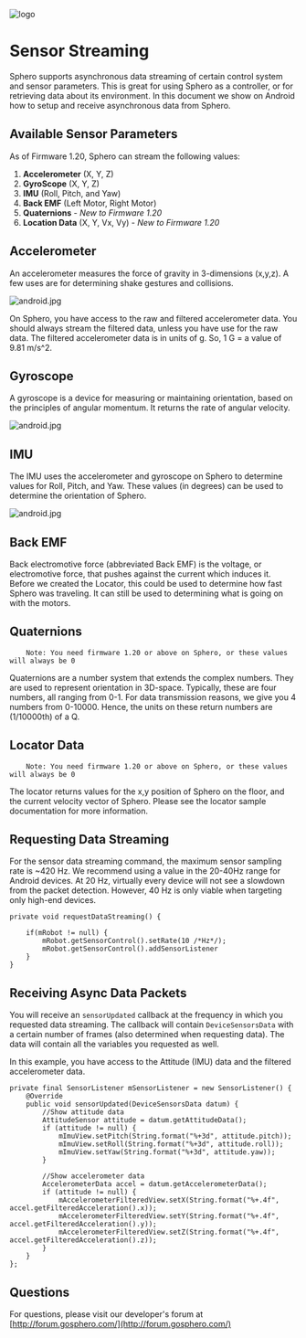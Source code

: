 ![logo](http://update.orbotix.com/developer/sphero-small.png)

# Sensor StreamingSphero supports asynchronous data streaming of certain control system and sensor parameters.  This is great for using Sphero as a controller, or for retrieving data about its environment.  In this document we show on Android how to setup and receive asynchronous data from Sphero.

## Available Sensor Parameters
As of Firmware 1.20, Sphero can stream the following values: 1. **Accelerometer** (X, Y, Z) 2. **GyroScope** (X, Y, Z)
 3. **IMU** (Roll, Pitch, and Yaw)
 4. **Back EMF** (Left Motor, Right Motor)
 5. **Quaternions** - *New to Firmware 1.20*
 6. **Location Data** (X, Y, Vx, Vy) - *New to Firmware 1.20*## Accelerometer

An accelerometer measures the force of gravity in 3-dimensions (x,y,z).  A few uses are for determining shake gestures and collisions. 

![android.jpg](https://github.com/orbotix/Sphero-Android-SDK/raw/master/assets/accelerometer.png)

On Sphero, you have access to the raw and filtered accelerometer data.  You should always stream the filtered data, unless you have use for the raw data.  The filtered accelerometer data is in units of g.  So, 1 G = a value of 9.81 m/s^2. 
## Gyroscope

A gyroscope is a device for measuring or maintaining orientation, based on the principles of angular momentum. It returns the rate of angular velocity.

![android.jpg](https://github.com/orbotix/Sphero-Android-SDK/raw/master/assets/gyroscope.png)## IMU
The IMU uses the accelerometer and gyroscope on Sphero to determine values for Roll, Pitch, and Yaw.  These values (in degrees) can be used to determine the orientation of Sphero.
![android.jpg](https://github.com/orbotix/Sphero-Android-SDK/raw/master/assets/IMU.png)## Back EMF

Back electromotive force (abbreviated Back EMF) is the voltage, or electromotive force, that pushes against the current which induces it.  Before we created the Locator, this could be used to determine how fast Sphero was traveling. It can still be used to determining what is going on with the motors.

## Quaternions

		Note: You need firmware 1.20 or above on Sphero, or these values will always be 0

Quaternions are a number system that extends the complex numbers.  They are used to represent orientation in 3D-space.  Typically, these are four numbers, all ranging from 0-1.  For data transmission reasons, we give you 4 numbers from 0-10000.  Hence, the units on these return numbers are (1/10000th) of a Q.  

## Locator Data

		Note: You need firmware 1.20 or above on Sphero, or these values will always be 0
		
The locator returns values for the x,y position of Sphero on the floor, and the current velocity vector of Sphero.  Please see the locator sample documentation for more information.## Requesting Data Streaming
For the sensor data streaming command, the maximum sensor sampling rate is ~420 Hz. We recommend using a value in the 20-40Hz range for Android devices. At 20 Hz, virtually every device will not see a slowdown from the packet detection. However, 40 Hz is only viable when targeting only high-end devices.    private void requestDataStreaming() {

        if(mRobot != null) {
			mRobot.getSensorControl().setRate(10 /*Hz*/);
			mRobot.getSensorControl().addSensorListener
        }
    }
    ## Receiving Async Data Packets

You will receive an `sensorUpdated` callback at the frequency in which you requested data streaming.  The callback will contain `DeviceSensorsData` with a certain number of frames (also determined when requesting data).  The data will contain all the variables you requested as well.

In this example, you have access to the Attitude (IMU) data and the filtered accelerometer data. 
 
    private final SensorListener mSensorListener = new SensorListener() {
        @Override
        public void sensorUpdated(DeviceSensorsData datum) {
            //Show attitude data
            AttitudeSensor attitude = datum.getAttitudeData();
            if (attitude != null) {
                mImuView.setPitch(String.format("%+3d", attitude.pitch));
                mImuView.setRoll(String.format("%+3d", attitude.roll));
                mImuView.setYaw(String.format("%+3d", attitude.yaw));
            }

            //Show accelerometer data
            AccelerometerData accel = datum.getAccelerometerData();
            if (attitude != null) {
                mAccelerometerFilteredView.setX(String.format("%+.4f", accel.getFilteredAcceleration().x));
                mAccelerometerFilteredView.setY(String.format("%+.4f", accel.getFilteredAcceleration().y));
                mAccelerometerFilteredView.setZ(String.format("%+.4f", accel.getFilteredAcceleration().z));
            }
        }
    };## Questions

For questions, please visit our developer's forum at [http://forum.gosphero.com/](http://forum.gosphero.com/)

	  